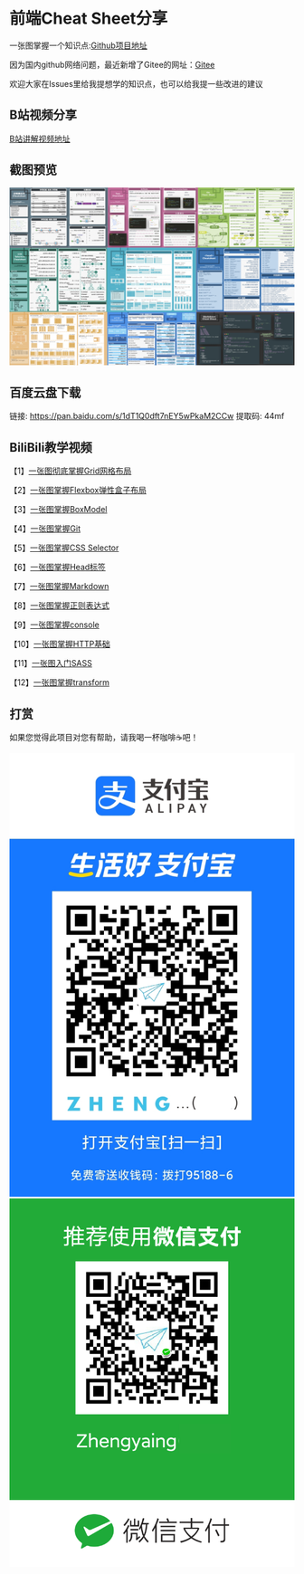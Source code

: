 # 前端Cheat Sheet分享

一张图掌握一个知识点:[Github项目地址](https://github.com/wangzhengya/cheatsheet)

因为国内github网络问题，最近新增了Gitee的网址：[Gitee](https://gitee.com/zhengyaing/cheatsheet)

欢迎大家在Issues里给我提想学的知识点，也可以给我提一些改进的建议

## B站视频分享

[B站讲解视频地址](https://space.bilibili.com/503792864)

## 截图预览

![预览](image/preview.png)

## 百度云盘下载

链接: https://pan.baidu.com/s/1dT1Q0dft7nEY5wPkaM2CCw 提取码: 44mf

## BiliBili教学视频

【1】[一张图彻底掌握Grid网格布局](https://www.bilibili.com/video/BV1jA411h7sy/)

【2】[一张图掌握Flexbox弹性盒子布局](https://www.bilibili.com/video/BV1K64y1u7eb/)

【3】[一张图掌握BoxModel](https://www.bilibili.com/video/BV1ni4y1t7jK/)

【4】[一张图掌握Git](https://www.bilibili.com/video/BV1AZ4y1x7Do/)

【5】[一张图掌握CSS Selector](https://www.bilibili.com/video/BV1kk4y1R78f)

【6】[一张图掌握Head标签](https://www.bilibili.com/video/BV1ui4y1b7UW/)

【7】[一张图掌握Markdown](https://www.bilibili.com/video/BV1sz411z7qd/)

【8】[一张图掌握正则表达式](https://www.bilibili.com/video/BV1jT4y137qt/)

【9】[一张图掌握console](https://www.bilibili.com/video/BV1oz4y1R7yu/)

【10】[一张图掌握HTTP基础](https://www.bilibili.com/video/BV1Ua4y1e7rC/)

【11】[一张图入门SASS](https://www.bilibili.com/video/BV1e5411W7jd)

【12】[一张图掌握transform](https://www.bilibili.com/video/BV1Bz4y1r7V2/)

## 打赏

如果您觉得此项目对您有帮助，请我喝一杯咖啡☕️吧！

![alipay](image/alipay.jpeg)
![wechat](image/wechatpay.png)
